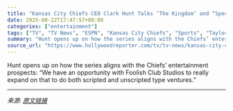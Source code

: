 ```yaml
---
title: "Kansas City Chiefs CEO Clark Hunt Talks ’The Kingdom’ and “Spectacle” of Taylor Swift’s Fandom"
date: 2025-08-22T17:47:57+08:00
categories: ["entertainment"]
tags: ["TV", "TV News", "ESPN", "Kansas City Chiefs", "Sports", "Taylor Swift", "Travis Kelce"]
summary: "Hunt opens up on how the series aligns with the Chiefs’ entertainment prospects: “We have an opportunity with Foolish Club Studios to really expand on that to do both scripted and unscripted type vent"
source_url: "https://www.hollywoodreporter.com/tv/tv-news/kansas-city-chiefs-ceo-clark-hunt-the-kingdom-taylor-swift-1236350617/"
---
```


Hunt opens up on how the series aligns with the Chiefs’ entertainment prospects: “We have an opportunity with Foolish Club Studios to really expand on that to do both scripted and unscripted type ventures.”

---

*来源: [原文链接](https://www.hollywoodreporter.com/tv/tv-news/kansas-city-chiefs-ceo-clark-hunt-the-kingdom-taylor-swift-1236350617/)*
